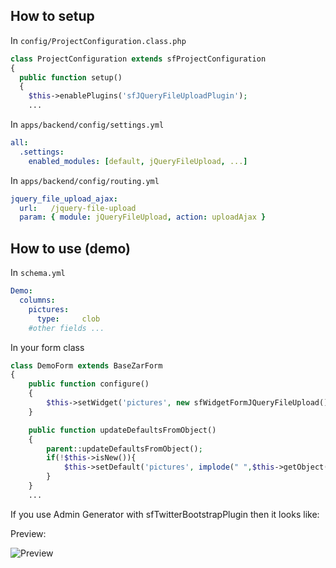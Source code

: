## How to setup

In ``config/ProjectConfiguration.class.php``

```php
class ProjectConfiguration extends sfProjectConfiguration
{
  public function setup()
  {
    $this->enablePlugins('sfJQueryFileUploadPlugin');
    ...
```

In ``apps/backend/config/settings.yml``

```yaml
all:
  .settings:
    enabled_modules: [default, jQueryFileUpload, ...]
```

In ``apps/backend/config/routing.yml``

```yaml
jquery_file_upload_ajax:
  url:   /jquery-file-upload
  param: { module: jQueryFileUpload, action: uploadAjax }
```

## How to use (demo)
In ``schema.yml``

```yaml
Demo:
  columns:
    pictures:
      type:     clob
    #other fields ...
```

In your form class

```php
class DemoForm extends BaseZarForm
{
    public function configure()
    {
        $this->setWidget('pictures', new sfWidgetFormJQueryFileUpload());
    }

    public function updateDefaultsFromObject()
    {
        parent::updateDefaultsFromObject();
        if(!$this->isNew()){
            $this->setDefault('pictures', implode(" ",$this->getObject()->getPictures()));
        }
    }
    ...
```

If you use Admin Generator with sfTwitterBootstrapPlugin then it looks like:

Preview:

![Preview](https://github.com/enkuso/sfJQueryFileUploadPlugin/raw/master/doc/preview.png)